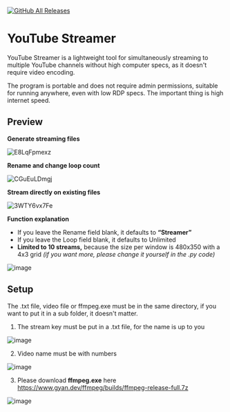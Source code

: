[![GitHub All Releases](https://img.shields.io/github/downloads/afkarxyz/YouTube-Streamer/total?style=for-the-badge)](https://github.com/afkarxyz/YouTube-Streamer/releases)

# YouTube Streamer
YouTube Streamer is a lightweight tool for simultaneously streaming to multiple YouTube channels without high computer specs, as it doesn't require video encoding.

The program is portable and does not require admin permissions, suitable for running anywhere, even with low RDP specs. The important thing is high internet speed.

## Preview
**Generate streaming files**

![E8LqFpmexz](https://github.com/user-attachments/assets/88cf7a51-d9f1-4841-a2c1-faa5d8e9efb0)

**Rename and change loop count**

![CGuEuLDmgj](https://github.com/user-attachments/assets/96afedfa-6dff-4bdc-a880-7a3ce8ff16b6)

**Stream directly on existing files**

![3WTY6vx7Fe](https://github.com/user-attachments/assets/4690bcf4-19a1-406f-a5af-ad292b076cba)

**Function explanation**

- If you leave the Rename field blank, it defaults to **“Streamer”**
- If you leave the Loop field blank, it defaults to Unlimited
- **Limited to 10 streams,** because the size per window is 480x350 with a 4x3 grid *(if you want more, please change it yourself in the .py code)*
  
![image](https://github.com/user-attachments/assets/a0cda980-5d5e-480d-b6d0-f3f0d91e291f)


## Setup
The .txt file, video file or ffmpeg.exe must be in the same directory, if you want to put it in a sub folder, it doesn't matter.

1. The stream key must be put in a .txt file, for the name is up to you

![image](https://github.com/user-attachments/assets/6a07e20f-0516-41a1-816f-ae20e1556d85)

2. Video name must be with numbers

![image](https://github.com/user-attachments/assets/7b8a1522-a906-466e-ab04-d7dc49a48707)

3. Please download **ffmpeg.exe** here https://www.gyan.dev/ffmpeg/builds/ffmpeg-release-full.7z

![image](https://github.com/user-attachments/assets/93704587-fbce-44d1-9212-1828d98b7804)

